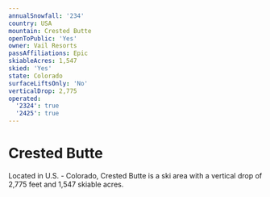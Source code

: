 ```yaml
---
annualSnowfall: '234'
country: USA
mountain: Crested Butte
openToPublic: 'Yes'
owner: Vail Resorts
passAffiliations: Epic
skiableAcres: 1,547
skied: 'Yes'
state: Colorado
surfaceLiftsOnly: 'No'
verticalDrop: 2,775
operated:
  '2324': true
  '2425': true
---
```



# Crested Butte

Located in U.S. - Colorado, Crested Butte is a ski area with a vertical drop of 2,775 feet and 1,547 skiable acres.

